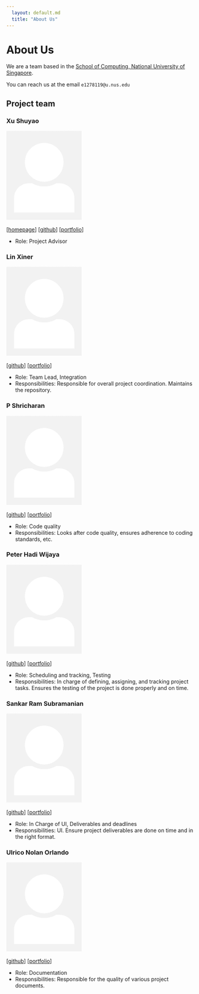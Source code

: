 ```yaml
---
  layout: default.md
  title: "About Us"
---
```


# About Us

We are a team based in the [School of Computing, National University of Singapore](http://www.comp.nus.edu.sg).

You can reach us at the email `e1278119@u.nus.edu`

## Project team

### Xu Shuyao

<img src="images/johndoe.png" width="200px">

[[homepage](http://www.comp.nus.edu.sg/~damithch)]
[[github](https://github.com/Tim-Siu)]
[[portfolio](team/johndoe.md)]

* Role: Project Advisor

### Lin Xiner

<img src="images/johndoe.png" width="200px">

[[github](http://github.com/XinghuaJulia)]
[[portfolio](team/johndoe.md)]

* Role: Team Lead, Integration
* Responsibilities: Responsible for overall project coordination. Maintains the repository.

### P Shricharan

<img src="images/johndoe.png" width="200px">

[[github](http://github.com/psh12320)] [[portfolio](team/johndoe.md)]

* Role: Code quality
* Responsibilities: Looks after code quality, ensures adherence to coding standards, etc.

### Peter Hadi Wijaya

<img src="images/johndoe.png" width="200px">

[[github](http://github.com/PeterHW963)]
[[portfolio](team/johndoe.md)]

* Role: Scheduling and tracking, Testing
* Responsibilities: In charge of defining, assigning, and tracking project tasks. Ensures the testing of the project is done properly and on time.

### Sankar Ram Subramanian

<img src="images/johndoe.png" width="200px">

[[github](http://github.com/marraknas)]
[[portfolio](team/johndoe.md)]

* Role: In Charge of UI, Deliverables and deadlines
* Responsibilities: UI. Ensure project deliverables are done on time and in the right format.

### Ulrico Nolan Orlando

<img src="images/johndoe.png" width="200px">

[[github](http://github.com/ulricolo7)]
[[portfolio](team/johndoe.md)]

* Role: Documentation
* Responsibilities: Responsible for the quality of various project documents.
